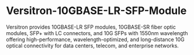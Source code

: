 # Versitron-10GBASE-LR-SFP-Module
Versitron provides 10GBASE-LR SFP modules, 10GBASE-SR fiber optic modules, SFP+ with LC connectors, and 10G SFPs with 1550nm wavelength offering high-performance, wavelength-optimized, and long-distance 10G optical connectivity for data centers, telecom, and enterprise networks.
